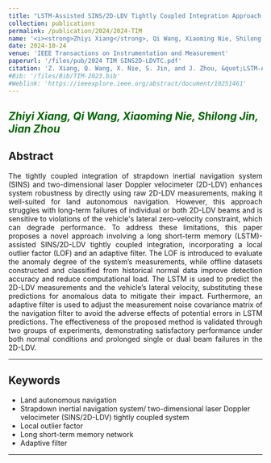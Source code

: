 ```yaml
---
title: "LSTM-Assisted SINS/2D-LDV Tightly Coupled Integration Approach Using Local Outlier Factor and Adaptive Filter"
collection: publications
permalink: /publication/2024/2024-TIM
name: '<i><strong>Zhiyi Xiang</strong>, Qi Wang, Xiaoming Nie, Shilong Jin, Jian Zhou<sup>*</sup></i>'
date: 2024-10-24
venue: 'IEEE Transactions on Instrumentation and Measurement'
paperurl: '/files/pub/2024 TIM SINS2D-LDVTC.pdf'
citation: 'Z. Xiang, Q. Wang, X. Nie, S. Jin, and J. Zhou, &quot;LSTM-Assisted SINS/2D-LDV Tightly Coupled Integration Approach Using Local Outlier Factor and Adaptive Filter,&quot; <i>IEEE. Trans. Instrum. Mea</i>, vol. XX, p. XX-XX, Oct. 2024.'
#Bib: '/files/Bib/TIM-2023.bib'
#Weblink: 'https://ieeexplore.ieee.org/abstract/document/10251461'
---
```


<font color="#006400"><i><strong>Zhiyi Xiang</strong>, Qi Wang, Xiaoming Nie, Shilong Jin<sup>*</sup>, Jian Zhou<sup>*</sup></i></font>
------

**Abstract**
------
<p style="text-align:justify; text-justify:inter-ideograph;">
The tightly coupled integration of strapdown inertial navigation system (SINS) and two-dimensional laser Doppler velocimeter (2D-LDV) enhances system robustness by directly using raw 2D-LDV measurements, making it well-suited for land autonomous navigation. However, this approach struggles with long-term failures of individual or both 2D-LDV beams and is sensitive to violations of the vehicle's lateral zero-velocity constraint, which can degrade performance. To address these limitations, this paper proposes a novel approach involving a long short-term memory (LSTM)-assisted SINS/2D-LDV tightly coupled integration, incorporating a local outlier factor (LOF) and an adaptive filter. The LOF is introduced to evaluate the anomaly degree of the system’s measurements, while offline datasets constructed and classified from historical normal data improve detection accuracy and reduce computational load. The LSTM is used to predict the 2D-LDV measurements and the vehicle’s lateral velocity, substituting these predictions for anomalous data to mitigate their impact. Furthermore, an adaptive filter is used to adjust the measurement noise covariance matrix of the navigation filter to avoid the adverse effects of potential errors in LSTM predictions. The effectiveness of the proposed method is validated through two groups of experiments, demonstrating satisfactory performance under both normal conditions and prolonged single or dual beam failures in the 2D-LDV.
</p>

------

**Keywords**
------
- Land autonomous navigation
- Strapdown inertial navigation system/ two-dimensional laser Doppler velocimeter (SINS/2D-LDV) tightly coupled system
- Local outlier factor
- Long short-term memory network
- Adaptive filter

------